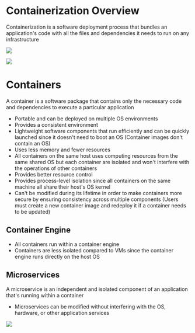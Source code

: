 # Containerization Overview

Containerization is a software deployment process that bundles an application's code with all the files and dependencies it needs to run on any infrastructure

![](https://github.com/JonmarCorpuz/SecondBrain/blob/main/Assets/Screenshot%202024-10-29%20181015.png)

![](https://github.com/JonmarCorpuz/SecondBrain/blob/main/Assets/Whitespace.png)

# Containers

A container is a software package that contains only the necessary code and dependencies to execute a particular application

* Portable and can be deployed on multiple OS environments
* Provides a consistent environment
* Lightweight software components that run efficiently and can be quickly launched since it doesn't need to boot an OS (Container images don't contain an OS)
* Uses less memory and fewer resources
* All containers on the same host uses computing resources from the same shared OS but each container are isolated and won't interfere with the operations of other containers
* Provides better resource control
* Provides process-level isolation since all containers on the same machine all share their host's OS kernel
* Can't be modified during its lifetime in order to make containers more secure by ensuring consistency across multiple components (Users must create a new container image and redeploy it if a container needs to be updated)

## Container Engine

* All containers run within a container engine
* Containers are less isolated compared to VMs since the container engine runs directly on the host OS

## Microservices

A microservice is an independent and isolated component of an application that's running within a container

* Microservices can be modified without interfering with the OS, hardware, or other application services 

![](https://github.com/JonmarCorpuz/SecondBrain/blob/main/Assets/Whitespace.png)
